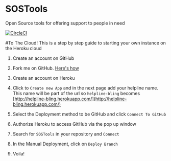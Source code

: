 # SOSTools
Open Source tools for offering support to people in need

[![CircleCI](https://circleci.com/gh/sengjea/SOSTools.svg?style=svg)](https://circleci.com/gh/sengjea/SOSTools)

#To The Cloud!
This is a step by step guide to starting your own instance on the Heroku cloud

1. Create an account on GitHub

2. Fork me on GitHub. [Here's how](https://guides.github.com/activities/forking/)

3. Create an account on Heroku

4. Click to `Create new App` and in the next page add your helpline name. This name will be part of the url so `helpline-bling` becomes [http://helpline-bling.herokuapp.com/](http://helpline-bling.herokuapp.com/)
5. Select the Deployment method to be GitHub and click `Connect To GitHub`

6. Authorize Heroku to access GitHub via the pop up window

7. Search for `SOSTools` in your repository and `Connect`

8. In the Manual Deployment, click on `Deploy Branch`

9. Voila!

